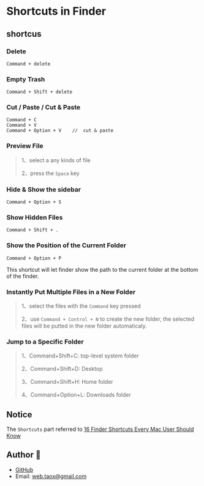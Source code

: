 # Shortcuts in Finder

## shortcus

### Delete

```
Command + delete
```

### Empty Trash

```
Command + Shift + delete
```

### Cut / Paste / Cut & Paste

```
Command + C
Command + V
Command + Option + V	// 	cut & paste
```

### Preview File

> 1、select a any kinds of file
> 
> 2、press the `Space` key

### Hide & Show the sidebar

```
Command + Option + S
```

### Show Hidden Files

```
Command + Shift + .
```

### Show the Position of the Current Folder

```
Command + Option + P
```

This shortcut will let finder show the path to the current folder at the bottom of the finder.

### Instantly Put Multiple Files in a New Folder

> 1、select the files with the `Command` key pressed
> 
> 2、use `Command + Control + N` to create the new folder, the selected files will be putted in the new folder automaticaly.

### Jump to a Specific Folder

> 1、Command+Shift+C: top-level system folder
> 
> 2、Command+Shift+D: Desktop
> 
> 3、Command+Shift+H: Home folder
> 
> 4、Command+Option+L: Downloads folder

## Notice

The `Shortcuts` part referred to [16 Finder Shortcuts Every Mac User Should Know](https://www.howtogeek.com/325983/16-finder-shortcuts-every-mac-user-should-know/)

## Author 🐍

* [GitHub](https://github.com/Tao-Quixote)
* Email: <web.taox@gmail.com>